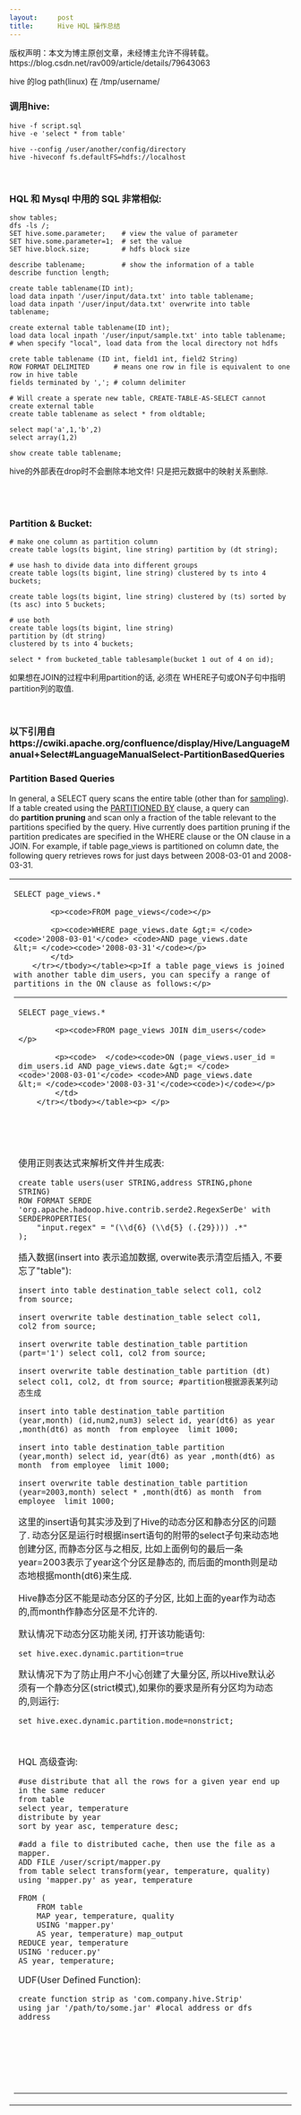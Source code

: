 ```yaml
---
layout:     post
title:      Hive HQL 操作总结
---
```

<div id="article_content" class="article_content clearfix csdn-tracking-statistics" data-pid="blog" data-mod="popu_307" data-dsm="post">
								<div class="article-copyright">
					版权声明：本文为博主原创文章，未经博主允许不得转载。					https://blog.csdn.net/rav009/article/details/79643063				</div>
								            <link rel="stylesheet" href="https://csdnimg.cn/release/phoenix/template/css/ck_htmledit_views-f76675cdea.css">
						<div class="htmledit_views" id="content_views">
                <p>hive 的log path(linux) 在 /tmp/username/</p>

<h3>调用hive:</h3>

<pre class="has">
<code class="language-plain">hive -f script.sql
hive -e 'select * from table'</code></pre>

<pre class="has">
<code class="language-plain">hive --config /user/another/config/directory
hive -hiveconf fs.defaultFS=hdfs://localhost</code></pre>

<p> </p>

<h3>HQL 和 Mysql 中用的 SQL 非常相似:</h3>

<pre class="has">
<code class="language-sql">show tables;
dfs -ls /;
SET hive.some.parameter;   	# view the value of parameter
SET hive.some.parameter=1; 	# set the value
SET hive.block.size;        # hdfs block size

describe tablename; 		# show the information of a table
describe function length; 

create table tablename(ID int);
load data inpath '/user/input/data.txt' into table tablename;
load data inpath '/user/input/data.txt' overwrite into table tablename;

create external table tablename(ID int); 
load data local inpath '/user/input/sample.txt' into table tablename; # when specify "local", load data from the local directory not hdfs

crete table tablename (ID int, field1 int, field2 String)
ROW FORMAT DELIMITED      # means one row in file is equivalent to one row in hive table
fields terminated by ','; # column delimiter

# Will create a sperate new table, CREATE-TABLE-AS-SELECT cannot create external table
create table tablename as select * from oldtable; 

select map('a',1,'b',2)
select array(1,2)

show create table tablename;</code></pre>

<p>hive的外部表在drop时不会删除本地文件! 只是把元数据中的映射关系删除.</p>

<p> </p>

<h3><br>
Partition &amp; Bucket:</h3>

<pre class="has">
<code class="language-sql"># make one column as partition column
create table logs(ts bigint, line string) partition by (dt string);

# use hash to divide data into different groups
create table logs(ts bigint, line string) clustered by ts into 4 buckets;

create table logs(ts bigint, line string) clustered by (ts) sorted by (ts asc) into 5 buckets;

# use both
create table logs(ts bigint, line string) 
partition by (dt string)
clustered by ts into 4 buckets;

select * from bucketed_table tablesample(bucket 1 out of 4 on id);</code></pre>

<p>如果想在JOIN的过程中利用partition的话, 必须在 WHERE子句或ON子句中指明partition列的取值.</p>

<p> </p>

<h3>以下引用自https://cwiki.apache.org/confluence/display/Hive/LanguageManual+Select#LanguageManualSelect-PartitionBasedQueries</h3>

<h3>Partition Based Queries</h3>

<p>In general, a SELECT query scans the entire table (other than for <a href="https://cwiki.apache.org/confluence/display/Hive/LanguageManual+Sampling" rel="nofollow">sampling</a>). If a table created using the <a href="https://cwiki.apache.org/confluence/display/Hive/LanguageManual+DDL#LanguageManualDDL-CreateTable" rel="nofollow">PARTITIONED BY</a> clause, a query can do <strong>partition pruning</strong> and scan only a fraction of the table relevant to the partitions specified by the query. Hive currently does partition pruning if the partition predicates are specified in the WHERE clause or the ON clause in a JOIN. For example, if table page_views is partitioned on column date, the following query retrieves rows for just days between 2008-03-01 and 2008-03-31.</p>

<table border="0" cellpadding="0" cellspacing="0"><tbody><tr><td style="vertical-align:baseline;">
			<p><code>SELECT page_views.*</code></p>

			<p><code>FROM page_views</code></p>

			<p><code>WHERE page_views.date &gt;= </code><code>'2008-03-01'</code> <code>AND page_views.date &lt;= </code><code>'2008-03-31'</code></p>
			</td>
		</tr></tbody></table><p>If a table page_views is joined with another table dim_users, you can specify a range of partitions in the ON clause as follows:</p>

<table border="0" cellpadding="0" cellspacing="0"><tbody><tr><td style="vertical-align:baseline;">
			<p><code>SELECT page_views.*</code></p>

			<p><code>FROM page_views JOIN dim_users</code></p>

			<p><code>  </code><code>ON (page_views.user_id = dim_users.id AND page_views.date &gt;= </code><code>'2008-03-01'</code> <code>AND page_views.date &lt;= </code><code>'2008-03-31'</code><code>)</code></p>
			</td>
		</tr></tbody></table><p> </p>

<p> </p>

<p> </p>

<p>使用正则表达式来解析文件并生成表:</p>

<pre class="has">
<code class="language-plain">create table users(user STRING,address STRING,phone STRING)
ROW FORMAT SERDE 'org.apache.hadoop.hive.contrib.serde2.RegexSerDe' with SERDEPROPERTIES(
    "input.regex" = "(\\d{6} (\\d{5} (.{29}))) .*"
);</code></pre>

<p>插入数据(insert into 表示追加数据, overwite表示清空后插入, 不要忘了"table"):</p>

<pre class="has">
<code class="language-sql">insert into table destination_table select col1, col2 from source;

insert overwrite table destination_table select col1, col2 from source;

insert overwrite table destination_table partition (part='1') select col1, col2 from source;

insert overwrite table destination_table partition (dt) select col1, col2, dt from source; #partition根据源表某列动态生成

insert into table destination_table partition (year,month) (id,num2,num3) select id, year(dt6) as year ,month(dt6) as month  from employee  limit 1000;

insert into table destination_table partition (year,month) select id, year(dt6) as year ,month(dt6) as month  from employee  limit 1000;

insert overwrite table destination_table partition (year=2003,month) select * ,month(dt6) as month  from employee  limit 1000;</code></pre>

<p>这里的insert语句其实涉及到了Hive的动态分区和静态分区的问题了. 动态分区是运行时根据insert语句的附带的select子句来动态地创建分区, 而静态分区与之相反, 比如上面例句的最后一条year=2003表示了year这个分区是静态的, 而后面的month则是动态地根据month(dt6)来生成.</p>

<p>Hive静态分区不能是动态分区的子分区, 比如上面的year作为动态的,而month作静态分区是不允许的.</p>

<p>默认情况下动态分区功能关闭, 打开该功能语句:</p>

<pre class="has">
<code class="language-plain">set hive.exec.dynamic.partition=true</code></pre>

<p>默认情况下为了防止用户不小心创建了大量分区, 所以Hive默认必须有一个静态分区(strict模式),如果你的要求是所有分区均为动态的,则运行:</p>

<pre class="has">
<code class="language-plain">set hive.exec.dynamic.partition.mode=nonstrict;</code></pre>

<p> </p>

<p>HQL 高级查询:</p>

<pre class="has">
<code class="language-sql">#use distribute that all the rows for a given year end up in the same reducer
from table
select year, temperature
distribute by year
sort by year asc, temperature desc;

#add a file to distributed cache, then use the file as a mapper.
ADD FILE /user/script/mapper.py
from table select transform(year, temperature, quality)
using 'mapper.py' as year, temperature

FROM (
	FROM table
	MAP year, temperature, quality
	USING 'mapper.py'
	AS year, temperature) map_output
REDUCE year, temperature
USING 'reducer.py'
AS year, temperature;</code></pre>

<p>UDF(User Defined Function):</p>

<pre class="has">
<code class="language-sql">create function strip as 'com.company.hive.Strip'
using jar '/path/to/some.jar' #local address or dfs address</code></pre>

<p> </p>

<p> </p>

<p> </p>            </div>
                </div>